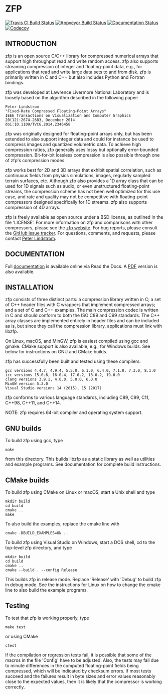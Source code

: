 ZFP
===
[![Travis CI Build Status](https://travis-ci.org/LLNL/zfp.svg?branch=develop)](https://travis-ci.org/LLNL/zfp)
[![Appveyor Build Status](https://ci.appveyor.com/api/projects/status/github/LLNL/zfp?branch=develop&svg=true)](https://ci.appveyor.com/project/salasoom/zfp)
[![Documentation Status](https://readthedocs.org/projects/zfp/badge/?version=release0.5.5)](https://zfp.readthedocs.io/en/release0.5.5/?badge=release0.5.5)
[![Codecov](https://codecov.io/gh/LLNL/zfp/branch/develop/graph/badge.svg)](https://codecov.io/gh/LLNL/zfp)

INTRODUCTION
------------

zfp is an open source C/C++ library for compressed numerical arrays that
support high throughput read and write random access.  zfp also supports
streaming compression of integer and floating-point data, e.g., for
applications that read and write large data sets to and from disk.
zfp is primarily written in C and C++ but also includes Python and
Fortran bindings.

zfp was developed at Lawrence Livermore National Laboratory and is loosely
based on the algorithm described in the following paper:

    Peter Lindstrom
    "Fixed-Rate Compressed Floating-Point Arrays"
    IEEE Transactions on Visualization and Computer Graphics
    20(12):2674-2683, December 2014
    doi:10.1109/TVCG.2014.2346458

zfp was originally designed for floating-point arrays only, but has been
extended to also support integer data and could for instance be used to
compress images and quantized volumetric data.  To achieve high compression
ratios, zfp generally uses lossy but optionally error-bounded compression.
Bit-for-bit lossless compression is also possible through one of zfp's
compression modes.

zfp works best for 2D and 3D arrays that exhibit spatial correlation, such as
continuous fields from physics simulations, images, regularly sampled terrain
surfaces, etc.  Although zfp also provides a 1D array class that can be used
for 1D signals such as audio, or even unstructured floating-point streams,
the compression scheme has not been well optimized for this use case, and
rate and quality may not be competitive with floating-point compressors
designed specifically for 1D streams.  zfp also supports compression of
4D arrays.

zfp is freely available as open source under a BSD license, as outlined in
the file 'LICENSE'.  For more information on zfp and comparisons with other
compressors, please see the
[zfp website](https://computation.llnl.gov/projects/floating-point-compression).
For bug reports, please consult the
[GitHub issue tracker](https://github.com/LLNL/zfp/issues).
For questions, comments, and requests, please contact
[Peter Lindstrom](mailto:pl@llnl.gov).


DOCUMENTATION
-------------

Full
[documentation](http://zfp.readthedocs.io/en/release0.5.5/)
is available online via Read the Docs.  A
[PDF](http://readthedocs.org/projects/zfp/downloads/pdf/release0.5.5/)
version is also available.


INSTALLATION
------------

zfp consists of three distinct parts: a compression library written in C;
a set of C++ header files with C wrappers that implement compressed arrays;
and a set of C and C++ examples.  The main compression codec is written in
C and should conform to both the ISO C89 and C99 standards.  The C++ array
classes are implemented entirely in header files and can be included as is,
but since they call the compression library, applications must link with
libzfp.

On Linux, macOS, and MinGW, zfp is easiest compiled using gcc and gmake.
CMake support is also available, e.g., for Windows builds.  See below for
instructions on GNU and CMake builds.

zfp has successfully been built and tested using these compilers:

    gcc versions 4.4.7, 4.9.4, 5.5.0, 6.1.0, 6.4.0, 7.1.0, 7.3.0, 8.1.0
    icc versions 15.0.6, 16.0.4, 17.0.2, 18.0.2, 19.0.0
    clang versions 3.9.1, 4.0.0, 5.0.0, 6.0.0 
    MinGW version 5.3.0
    Visual Studio versions 14 (2015), 15 (2017)

zfp conforms to various language standards, including C89, C99, C11,
C++98, C++11, and C++14.

NOTE: zfp requires 64-bit compiler and operating system support.

## GNU builds 

To build zfp using gcc, type

    make

from this directory.  This builds libzfp as a static library as well as
utilities and example programs.  See documentation for complete build
instructions.

## CMake builds

To build zfp using CMake on Linux or macOS, start a Unix shell and type

    mkdir build
    cd build
    cmake ..
    make

To also build the examples, replace the cmake line with

    cmake -DBUILD_EXAMPLES=ON ..

To build zfp using Visual Studio on Windows, start a DOS shell, cd to the
top-level zfp directory, and type

    mkdir build
    cd build
    cmake ..
    cmake --build . --config Release

This builds zfp in release mode.  Replace 'Release' with 'Debug' to build
zfp in debug mode.  See the instructions for Linux on how to change the
cmake line to also build the example programs.

## Testing

To test that zfp is working properly, type

    make test

or using CMake

    ctest

If the compilation or regression tests fail, it is possible that some of the
macros in the file 'Config' have to be adjusted.  Also, the tests may fail
due to minute differences in the computed floating-point fields being
compressed, which will be indicated by checksum errors.  If most tests
succeed and the failures result in byte sizes and error values reasonably
close to the expected values, then it is likely that the compressor is
working correctly.
